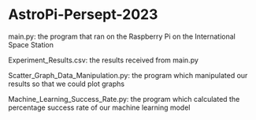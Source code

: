 # AstroPi-Persept-2023

main.py: the program that ran on the Raspberry Pi on the International Space Station

Experiment_Results.csv: the results received from main.py

Scatter_Graph_Data_Manipulation.py: the program which manipulated our results so that we could plot graphs

Machine_Learning_Success_Rate.py: the program which calculated the percentage success rate of our machine learning model
